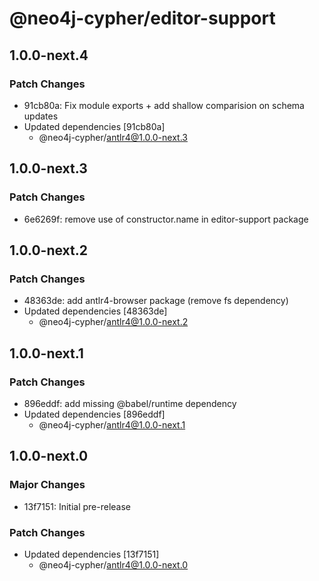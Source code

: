 # @neo4j-cypher/editor-support

## 1.0.0-next.4

### Patch Changes

- 91cb80a: Fix module exports + add shallow comparision on schema updates
- Updated dependencies [91cb80a]
  - @neo4j-cypher/antlr4@1.0.0-next.3

## 1.0.0-next.3

### Patch Changes

- 6e6269f: remove use of constructor.name in editor-support package

## 1.0.0-next.2

### Patch Changes

- 48363de: add antlr4-browser package (remove fs dependency)
- Updated dependencies [48363de]
  - @neo4j-cypher/antlr4@1.0.0-next.2

## 1.0.0-next.1

### Patch Changes

- 896eddf: add missing @babel/runtime dependency
- Updated dependencies [896eddf]
  - @neo4j-cypher/antlr4@1.0.0-next.1

## 1.0.0-next.0

### Major Changes

- 13f7151: Initial pre-release

### Patch Changes

- Updated dependencies [13f7151]
  - @neo4j-cypher/antlr4@1.0.0-next.0
